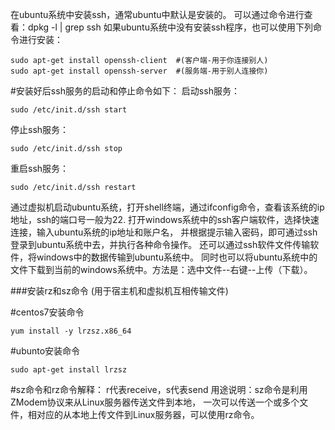 在ubuntu系统中安装ssh，通常ubuntu中默认是安装的。 
可以通过命令进行查看：dpkg -l | grep ssh
如果ubuntu系统中没有安装ssh程序，也可以使用下列命令进行安装：
```shell
sudo apt-get install openssh-client  #(客户端-用于你连接别人)
sudo apt-get install openssh-server  #(服务端-用于别人连接你)
```

#安装好后ssh服务的启动和停止命令如下：
启动ssh服务：
```shell
sudo /etc/init.d/ssh start
```
停止ssh服务：
```shell
sudo /etc/init.d/ssh stop
```
重启ssh服务：
```shell
sudo /etc/init.d/ssh restart
```

通过虚拟机启动ubuntu系统，打开shell终端，通过ifconfig命令，查看该系统的ip地址，ssh的端口号一般为22.
打开windows系统中的ssh客户端软件，选择快速连接，输入ubuntu系统的ip地址和账户名，
并根据提示输入密码，即可通过ssh登录到ubuntu系统中去，并执行各种命令操作。
还可以通过ssh软件文件传输软件，将windows中的数据传输到ubuntu系统中。
同时也可以将ubuntu系统中的文件下载到当前的windows系统中。方法是：选中文件--右键--上传（下载）。




###安装rz和sz命令 (用于宿主机和虚拟机互相传输文件)

#centos7安装命令
```shell
yum install -y lrzsz.x86_64
```
#ubunto安装命令
```shell
sudo apt-get install lrzsz
```

#sz命令和rz命令解释： r代表receive，s代表send
用途说明：sz命令是利用ZModem协议来从Linux服务器传送文件到本地，
一次可以传送一个或多个文件，相对应的从本地上传文件到Linux服务器，可以使用rz命令。